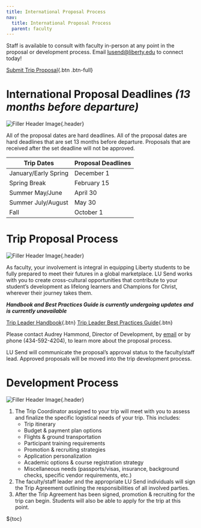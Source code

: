 ```yaml
---
title: International Proposal Process
nav:
  title: International Proposal Process
  parent: faculty
---
```


Staff is available to consult with faculty in-person at any point in the proposal or development process. Email lusend@liberty.edu to connect today!

[Submit Trip Proposal](https://airtable.com/appBpH0Ga7DH60gSt/pag2MO4S3kTGp4czR/form){.btn .btn-full}

# International Proposal Deadlines _(13 months before departure)_


![Filler Header Image](https://liberty-sa.terradotta.com/_customtags/ct_Image.cfm?Image_ID=35651){.header}

All of the proposal dates are hard deadlines. All of the proposal dates are hard deadlines that are set 13 months before departure. Proposals that are received after the set deadline will not be approved.


| Trip Dates                  | Proposal Deadlines |
| --------------------------- | ------------------ |
| January/Early Spring        | December 1         |
| Spring Break                | February 15        |
| Summer May/June             | April 30           |
| Summer July/August          | May 30             |
| Fall                        | October 1          |


# Trip Proposal Process

![Filler Header Image](https://liberty-sa.terradotta.com/_customtags/ct_Image.cfm?Image_ID=35653){.header}

As faculty, your involvement is integral in equipping Liberty students to be fully prepared to meet their futures in a global marketplace. LU Send works with you to create cross-cultural opportunities that contribute to your student’s development as lifelong learners and Champions for Christ, wherever their journey takes them.

<div class="text-center">

**_Handbook and Best Practices Guide is currently undergoing updates_**
**_and is currently unavailable_**

[Trip Leader Handbook](# "Temporarily Unavailable"){.btn} [Trip Leader Best Practices Guide](# "Temporarily Unavailable"){.btn}

</div>

Please contact Audrey Hammond, Director of Development, by [email](mailto:agbeman@liberty.edu) or by phone (434-592-4204), to learn more about the proposal process.

LU Send will communicate the proposal’s approval status to the faculty/staff lead. Approved proposals will be moved into the trip development process.

# Development Process

![Filler Header Image](https://liberty-sa.terradotta.com/_customtags/ct_Image.cfm?Image_ID=35655){.header}

1. The Trip Coordinator assigned to your trip will meet with you to assess and finalize the specific logistical needs of your trip. This includes:
   - Trip itinerary
   - Budget & payment plan options
   - Flights & ground transportation
   - Participant training requirements
   - Promotion & recruiting strategies
   - Application personalization
   - Academic options & course registration strategy
   - Miscellaneous needs (passports/visas, insurance, background checks, specific vendor requirements, etc.)
2. The faculty/staff leader and the appropriate LU Send individuals will sign the Trip Agreement outlining the responsibilities of all involved parties.
3. After the Trip Agreement has been signed, promotion & recruiting for the trip can begin. Students will also be able to apply for the trip at this point.


${toc}
